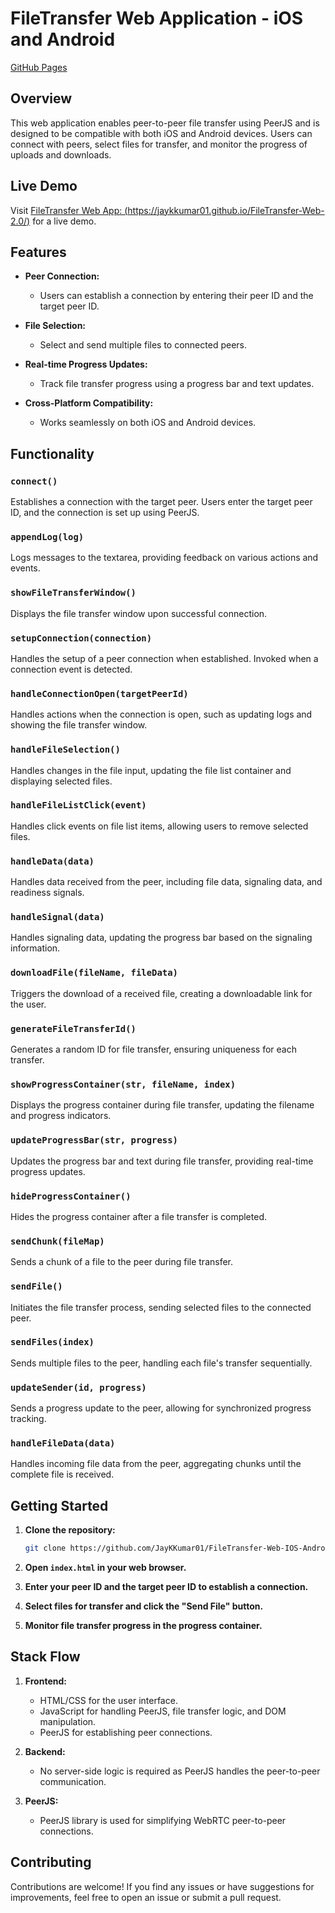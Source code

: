 # FileTransfer Web Application - iOS and Android

[GitHub Pages](https://jaykkumar01.github.io/FileTransfer-Web-2.0/)

## Overview

This web application enables peer-to-peer file transfer using PeerJS and is designed to be compatible with both iOS and Android devices. Users can connect with peers, select files for transfer, and monitor the progress of uploads and downloads.

## Live Demo

Visit [FileTransfer Web App: (https://jaykkumar01.github.io/FileTransfer-Web-2.0/)](https://jaykkumar01.github.io/FileTransfer-Web-2.0/) for a live demo.

## Features

- **Peer Connection:**
  - Users can establish a connection by entering their peer ID and the target peer ID.

- **File Selection:**
  - Select and send multiple files to connected peers.

- **Real-time Progress Updates:**
  - Track file transfer progress using a progress bar and text updates.

- **Cross-Platform Compatibility:**
  - Works seamlessly on both iOS and Android devices.

## Functionality

### `connect()`
Establishes a connection with the target peer. Users enter the target peer ID, and the connection is set up using PeerJS.

### `appendLog(log)`
Logs messages to the textarea, providing feedback on various actions and events.

### `showFileTransferWindow()`
Displays the file transfer window upon successful connection.

### `setupConnection(connection)`
Handles the setup of a peer connection when established. Invoked when a connection event is detected.

### `handleConnectionOpen(targetPeerId)`
Handles actions when the connection is open, such as updating logs and showing the file transfer window.

### `handleFileSelection()`
Handles changes in the file input, updating the file list container and displaying selected files.

### `handleFileListClick(event)`
Handles click events on file list items, allowing users to remove selected files.

### `handleData(data)`
Handles data received from the peer, including file data, signaling data, and readiness signals.

### `handleSignal(data)`
Handles signaling data, updating the progress bar based on the signaling information.

### `downloadFile(fileName, fileData)`
Triggers the download of a received file, creating a downloadable link for the user.

### `generateFileTransferId()`
Generates a random ID for file transfer, ensuring uniqueness for each transfer.

### `showProgressContainer(str, fileName, index)`
Displays the progress container during file transfer, updating the filename and progress indicators.

### `updateProgressBar(str, progress)`
Updates the progress bar and text during file transfer, providing real-time progress updates.

### `hideProgressContainer()`
Hides the progress container after a file transfer is completed.

### `sendChunk(fileMap)`
Sends a chunk of a file to the peer during file transfer.

### `sendFile()`
Initiates the file transfer process, sending selected files to the connected peer.

### `sendFiles(index)`
Sends multiple files to the peer, handling each file's transfer sequentially.

### `updateSender(id, progress)`
Sends a progress update to the peer, allowing for synchronized progress tracking.

### `handleFileData(data)`
Handles incoming file data from the peer, aggregating chunks until the complete file is received.

## Getting Started

1. **Clone the repository:**
   ```bash
   git clone https://github.com/JayKKumar01/FileTransfer-Web-IOS-Android.git
   ```

2. **Open `index.html` in your web browser.**

3. **Enter your peer ID and the target peer ID to establish a connection.**

4. **Select files for transfer and click the "Send File" button.**

5. **Monitor file transfer progress in the progress container.**

## Stack Flow

1. **Frontend:**
   - HTML/CSS for the user interface.
   - JavaScript for handling PeerJS, file transfer logic, and DOM manipulation.
   - PeerJS for establishing peer connections.

2. **Backend:**
   - No server-side logic is required as PeerJS handles the peer-to-peer communication.

3. **PeerJS:**
   - PeerJS library is used for simplifying WebRTC peer-to-peer connections.

## Contributing

Contributions are welcome! If you find any issues or have suggestions for improvements, feel free to open an issue or submit a pull request.
